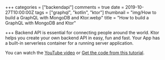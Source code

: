 +++
categories = ["backendapi"]
comments = true
date = 2019-10-27T10:00:00Z
tags = ["graphql", "kotlin", "ktor"]
thumbnail = "img/How to build a GraphQL with MongoDB and Ktor.webp"
title = "How to build a GraphQL with MongoDB and Ktor"

+++
Backend API is essential for connecting people around the world. Ktor helps you create your own backend API in easy, fun and fast. Your App has a built-in serverless container for a running server application.

You can watch the [YouTube video](https://youtu.be/VIF9B7U8eJg) or [Get the code from this tutorial](https://github.com/sen-coder/GraphQL-with-MongoDB-and-Ktor).